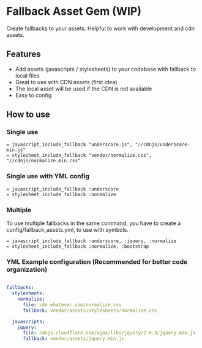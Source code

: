 # Fallback Asset Gem (WIP)
Create fallbacks to your assets. Helpful to work with development and cdn assets.

## Features
* Add assets (javascripts / stylesheets) to your codebase with fallback to local files
* Great to use with CDN assets (first idea)
* The local asset will be used if the CDN is not available
* Easy to config

## How to use

### Single use
```haml
= javascript_include_fallback "underscore.js", "//cdnjs/underscore-min.js"
= stylesheet_include_fallback "vendor/normalize.css", "//cdnjs/normalize.min.css"
```

### Single use with YML config
```haml
= javascript_include_fallback :underscore
= stylesheet_include_fallback :normalize
```

### Multiple

To use multiple fallbacks in the same command, you have to create a config/fallback_assets.yml, to use with symbols.

```haml
= javascript_include_fallback :underscore, :jquery, :normalize
= stylesheet_include_fallback :normalize, :bootstrap
```

### YML Example configuration (Recommended for better code organization)
```yaml

fallbacks:
  stylesheets:
    normalize:
      file: cdn.whatever.com/normalize.css
      fallback: vendor/assets/stylesheets/normalize.css

  javascripts:
    jquery:
      file: cdnjs.cloudflare.com/ajax/libs/jquery/2.0.3/jquery.min.js
      fallback: vendor/assets/jquery.min.js
```

